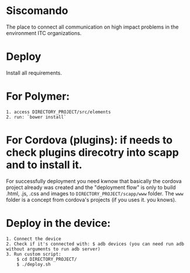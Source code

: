 Siscomando
=============
The place to connect all communication on high impact problems in the environment ITC organizations. 


Deploy
======
Install all requirements.

# For Polymer:

    1. access DIRECTORY_PROJECT/src/elements
    2. run: `bower install`
    
# For Cordova (plugins): if needs to check plugins direcotry into scapp and to install it.

For successfully deployment you need kwnow that basically the cordova project already was created and the "deployment flow" is only to build .html, .js, .css and images to `DIRECTORY_PROJECT/scapp/www` folder. The 
`www` folder is a concept from cordova's projects (if you uses it. you knows).
    
# Deploy in the device: 
    1. Connect the device
    2. Check if it's connected with: $ adb devices (you can need run adb without arguments to run adb server)
    3. Run custom script: 
        $ cd DIRECTORY_PROJECT/
        $ ./deploy.sh


